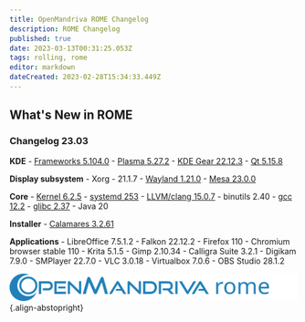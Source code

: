 ```yaml
---
title: OpenMandriva ROME Changelog
description: ROME Changelog
published: true
date: 2023-03-13T00:31:25.053Z
tags: rolling, rome
editor: markdown
dateCreated: 2023-02-28T15:34:33.449Z
---
```


## What's New in ROME
### Changelog 23.03

**KDE**
\- [Frameworks 5.104.0](https://kde.org/announcements/frameworks/5/5.104.0)
\- [Plasma 5.27.2](https://kde.org/announcements/plasma/5/5.27.2)
\- [KDE Gear 22.12.3](https://kde.org/announcements/gear/22.12.3)
\- [Qt 5.15.8](https://www.qt.io)
<br>

**Display subsystem**
\- Xorg - 21.1.7
\- [Wayland 1.21.0](https://wayland.freedesktop.org/releases.html)
\- [Mesa 23.0.0](http://www.mesa3d.org/)
<br>

**Core**
\- [Kernel 6.2.5](https://www.kernel.org/)
\- [systemd 253](https://www.freedesktop.org/wiki/Software/systemd/)
\- [LLVM/clang 15.0.7](http://llvm.org/)
\- binutils 2.40
\- [gcc 12.2](https://gcc.gnu.org/)
\- [glibc 2.37](http://www.gnu.org/software/libc/)
\- Java 20
<br>

**Installer**
\- [Calamares 3.2.61](https://calamares.io)
<br>

**Applications**
\- LibreOffice 7.5.1.2
\- Falkon 22.12.2
\- Firefox 110
\- Chromium browser stable 110
\- Krita 5.1.5
\- Gimp 2.10.34
\- Calligra Suite 3.2.1
\- Digikam 7.9.0
\- SMPlayer 22.7.0
\- VLC 3.0.18
\- Virtualbox 7.0.6
\- OBS Studio 28.1.2
<br>

![header-tr-omrome.svg](/assets/header-tr-omrome.svg){.align-abstopright}